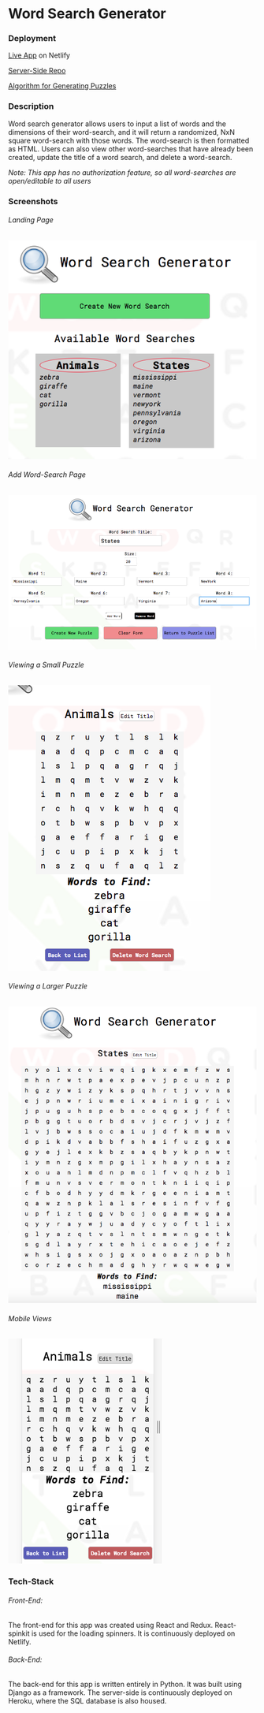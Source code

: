 # Word Search Generator


### Deployment

[Live App](https://word-search-generator.netlify.com/) on Netlify

[Server-Side Repo]()

[Algorithm for Generating Puzzles](https://github.com/MorganHuegel/word-search-algorithm)


### Description

Word search generator allows users to input a list of words and the dimensions of their word-search, and it will return a randomized, NxN square word-search with those words.  The word-search is then formatted as HTML.  Users can also view other word-searches that have already been created, update the title of a word search, and delete a word-search.

*Note: This app has no authorization feature, so all word-searches are open/editable to all users*


### Screenshots

###### Landing Page

![Screenshot of Landing Page](https://github.com/MorganHuegel/word-search-generator-client/blob/master/src/images/screenshot-viewing-landing.png?raw=true)

###### Add Word-Search Page

![Screenshot of Adding Word-Search](https://github.com/MorganHuegel/word-search-generator-client/blob/master/src/images/screenshot-adding.png?raw=true)

###### Viewing a Small Puzzle

![Screenshot of Smaller Puzzle](https://github.com/MorganHuegel/word-search-generator-client/blob/master/src/images/screenshot-viewing-small.png?raw=true)  

###### Viewing a Larger Puzzle

![Screenshot of Larger Puzzle](https://github.com/MorganHuegel/word-search-generator-client/blob/master/src/images/screenshot-viewing-big.png?raw=true)

###### Mobile Views

![Screenshot of Mobile View](https://github.com/MorganHuegel/word-search-generator-client/blob/master/src/images/screenshot-viewing-mobile-2.png?raw=true)



### Tech-Stack

###### Front-End: 
The front-end for this app was created using React and Redux.  React-spinkit is used for the loading spinners.  It is continuously deployed on Netlify.

###### Back-End:
The back-end for this app is written entirely in Python.  It was built using Django as a framework.  The server-side is continuously deployed on Heroku, where the SQL database is also housed.
